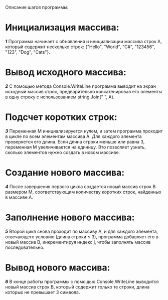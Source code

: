 Описание шагов программы:

# Инициализация массива:
   ***1*** Программа начинает с объявления и инициализации массива строк A, который содержит несколько строк: {"Hello", "World", "C#", "123456", "123", "Dog", "Cats"}.

# Вывод исходного массива:
   ***2*** С помощью метода Console.WriteLine программа выводит на экран исходный массив строк, предварительно конкатенировав его элементы в одну строку с использованием string.Join(" ", A).

# Подсчет коротких строк:
   ***3*** Переменная M инициализируется нулем, и затем программа проходит в цикле по всем элементам массива A. Для каждого элемента проверяется его длина. Если длина строки меньше или равна 3, переменная M увеличивается на единицу. Это позволяет узнать, сколько элементов нужно создать в новом массиве.

# Создание нового массива:
   ***4*** После завершения первого цикла создается новый массив строк B размером M, соответствующим количеству коротких строк, найденных в массиве A.

# Заполнение нового массива:
   ***5*** Второй цикл снова проходит по массиву A, и для каждого элемента, отвечающего условию (длина строки ≤ 3), программа добавляет его в новый массив B, инкрементируя индекс j, чтобы заполнять массив последовательно.

# Вывод нового массива:
   ***6*** В конце работы программы с помощью Console.WriteLine выводится новый массив строк B, который содержит только те строки, длина которых не превышает 3 символа.
   
